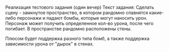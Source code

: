 Реализация тестового задания (один вечер)
Текст задания:
Сделать сцену - замкнутое пространство, в котором рандомно спавнятся какие-либо персонажи и падают бомбы, которые могут наносить урон. Персонаж может получить определенное кол-во урона, после чего погибает. 
В пространстве рандомно расположены стены.
 
Плюсом будет поддержка разного типа бомб, а также поддержка зависимости урона от "дырок" в стенах.
